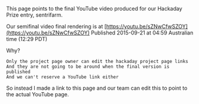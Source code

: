 This page points to the final YouTube video produced for our Hackaday Prize entry, sentrifarm.

Our semifinal video final rendering is at [https://youtu.be/sZNwCfwSZOY](https://youtu.be/sZNwCfwSZOY)
Published 2015-09-21 at 04:59 Australian time  (12:29 PDT)

Why?

    Only the project page owner can edit the hackaday project page links
    And they are not going to be around when the final version is published
    And we can't reserve a YouTube link either


So instead I made a link to this page and our team can edit this to point to the actual YouTube page.
